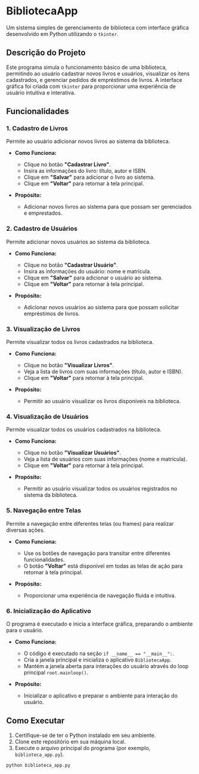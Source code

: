 # BibliotecaApp

Um sistema simples de gerenciamento de biblioteca com interface gráfica desenvolvido em Python utilizando o `tkinter`.

## Descrição do Projeto

Este programa simula o funcionamento básico de uma biblioteca, permitindo ao usuário cadastrar novos livros e usuários, visualizar os itens cadastrados, e gerenciar pedidos de empréstimos de livros. A interface gráfica foi criada com `tkinter` para proporcionar uma experiência de usuário intuitiva e interativa.

## Funcionalidades

### 1. Cadastro de Livros

Permite ao usuário adicionar novos livros ao sistema da biblioteca.

- **Como Funciona:**
  - Clique no botão **"Cadastrar Livro"**.
  - Insira as informações do livro: título, autor e ISBN.
  - Clique em **"Salvar"** para adicionar o livro ao sistema.
  - Clique em **"Voltar"** para retornar à tela principal.

- **Propósito:**
  - Adicionar novos livros ao sistema para que possam ser gerenciados e emprestados.

### 2. Cadastro de Usuários

Permite adicionar novos usuários ao sistema da biblioteca.

- **Como Funciona:**
  - Clique no botão **"Cadastrar Usuário"**.
  - Insira as informações do usuário: nome e matrícula.
  - Clique em **"Salvar"** para adicionar o usuário ao sistema.
  - Clique em **"Voltar"** para retornar à tela principal.

- **Propósito:**
  - Adicionar novos usuários ao sistema para que possam solicitar empréstimos de livros.

### 3. Visualização de Livros

Permite visualizar todos os livros cadastrados na biblioteca.

- **Como Funciona:**
  - Clique no botão **"Visualizar Livros"**.
  - Veja a lista de livros com suas informações (título, autor e ISBN).
  - Clique em **"Voltar"** para retornar à tela principal.

- **Propósito:**
  - Permitir ao usuário visualizar os livros disponíveis na biblioteca.

### 4. Visualização de Usuários

Permite visualizar todos os usuários cadastrados na biblioteca.

- **Como Funciona:**
  - Clique no botão **"Visualizar Usuários"**.
  - Veja a lista de usuários com suas informações (nome e matrícula).
  - Clique em **"Voltar"** para retornar à tela principal.

- **Propósito:**
  - Permitir ao usuário visualizar todos os usuários registrados no sistema da biblioteca.

### 5. Navegação entre Telas

Permite a navegação entre diferentes telas (ou frames) para realizar diversas ações.

- **Como Funciona:**
  - Use os botões de navegação para transitar entre diferentes funcionalidades.
  - O botão **"Voltar"** está disponível em todas as telas de ação para retornar à tela principal.

- **Propósito:**
  - Proporcionar uma experiência de navegação fluida e intuitiva.

### 6. Inicialização do Aplicativo

O programa é executado e inicia a interface gráfica, preparando o ambiente para o usuário.

- **Como Funciona:**
  - O código é executado na seção `if __name__ == "__main__":`.
  - Cria a janela principal e inicializa o aplicativo `BibliotecaApp`.
  - Mantém a janela aberta para interações do usuário através do loop principal `root.mainloop()`.

- **Propósito:**
  - Inicializar o aplicativo e preparar o ambiente para interação do usuário.

## Como Executar

1. Certifique-se de ter o Python instalado em seu ambiente.
2. Clone este repositório em sua máquina local.
3. Execute o arquivo principal do programa (por exemplo, `biblioteca_app.py`).

```bash
python biblioteca_app.py
